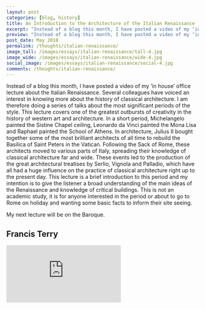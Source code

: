 ```yaml
---
layout: post
categories: [blog, history]
title: An Introduction to the Architecture of the Italian Renaissance
excerpt: "Instead of a blog this month, I have posted a video of my ‘in house’ office lecture about the Italian Renaissance. This lecture covers one of the greatest outbursts of creativity in the history of western art and architecture."
preview: "Instead of a blog this month, I have posted a video of my ‘in house’ office lecture about the Italian Renaissance. This lecture covers one of the greatest outbursts of creativity in the history of western art and architecture."
post_date: May 2018
permalink: /thoughts/italian-renaissance/
image_tall: /images/essays/italian-renaissance/tall-4.jpg
image_wide: /images/essays/italian-renaissance/wide-4.jpg
social_image: /images/essays/italian-renaissance/social-4.jpg
comments: /thoughts/italian-renaissance/
---
```

<p>
	Instead of a blog this month, I have posted a video of my ‘in house’ office lecture about the Italian Renaissance. Several colleagues have voiced an interest in knowing more about the history of classical architecture. I am therefore doing a series of talks about the most significant periods of the style. This lecture covers one of the greatest outbursts of creativity in the history of western art and architecture. In a short period, Michelangelo painted the Sistine Chapel ceiling, Leonardo da Vinci painted the Mona Lisa and Raphael painted the School of Athens. In architecture, Julius II bought together some of the most brilliant architects of all time to rebuild the Basilica of Saint Peters in the Vatican. Following the Sack of Rome, these architects moved to various parts of Italy, spreading their knowledge of classical architecture far and wide. These events led to the production of the great architectural treatises by Serlio, Vignola and Palladio, which have all had a huge influence on the practice of classical architecture right up to the present day. This lecture is a brief introduction to this period and my intention is to give the listener a broad understanding of the main ideas of the Renaissance and knowledge of critical buildings. This is not an academic study, it is for anyone interested in the period or about to go to Rome on holiday and wanting some basic facts to inform their site seeing.
</p><p>
	My next lecture will be on the Baroque.
</p>

<h2>
	Francis Terry
</h2>

<div class="videoWrapper">
	<iframe src="https://www.youtube.com/embed/Gft1RbURauA" frameborder="0" allow="autoplay; encrypted-media" allowfullscreen></iframe>
</div>